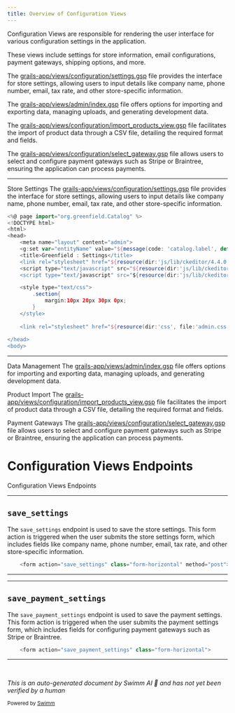 ```yaml
---
title: Overview of Configuration Views
---
```

Configuration Views are responsible for rendering the user interface for various configuration settings in the application.

These views include settings for store information, email configurations, payment gateways, shipping options, and more.

The <SwmPath>[grails-app/views/configuration/settings.gsp](grails-app/views/configuration/settings.gsp)</SwmPath> file provides the interface for store settings, allowing users to input details like company name, phone number, email, tax rate, and other store-specific information.

The <SwmPath>[grails-app/views/admin/index.gsp](grails-app/views/admin/index.gsp)</SwmPath> file offers options for importing and exporting data, managing uploads, and generating development data.

The <SwmPath>[grails-app/views/configuration/import_products_view.gsp](grails-app/views/configuration/import_products_view.gsp)</SwmPath> file facilitates the import of product data through a CSV file, detailing the required format and fields.

The <SwmPath>[grails-app/views/configuration/select_gateway.gsp](grails-app/views/configuration/select_gateway.gsp)</SwmPath> file allows users to select and configure payment gateways such as Stripe or Braintree, ensuring the application can process payments.

<SwmSnippet path="/grails-app/views/configuration/settings.gsp" line="1">

---

Store Settings The <SwmPath>[grails-app/views/configuration/settings.gsp](grails-app/views/configuration/settings.gsp)</SwmPath> file provides the interface for store settings, allowing users to input details like company name, phone number, email, tax rate, and other store-specific information.

```groovy server pages
<%@ page import="org.greenfield.Catalog" %>
<!DOCTYPE html>
<html>
<head>
	<meta name="layout" content="admin">
	<g:set var="entityName" value="${message(code: 'catalog.label', default: 'Catalog')}" />
	<title>Greenfield : Settings</title>
	<link rel="stylesheet" href="${resource(dir:'js/lib/ckeditor/4.4.0', file:'contents.css')}" />	
	<script type="text/javascript" src="${resource(dir:'js/lib/ckeditor/4.4.0/ckeditor.js')}"></script>
	<script type="text/javascript" src="${resource(dir:'js/lib/ckeditor/4.4.0/styles.js')}"></script>

	<style type="text/css">
		.section{
			margin:10px 20px 30px 0px;
		}
	</style>
	
	<link rel="stylesheet" href="${resource(dir:'css', file:'admin.css')}" />
	
</head>
<body>
```

---

</SwmSnippet>

Data Management The <SwmPath>[grails-app/views/admin/index.gsp](grails-app/views/admin/index.gsp)</SwmPath> file offers options for importing and exporting data, managing uploads, and generating development data.

Product Import The <SwmPath>[grails-app/views/configuration/import_products_view.gsp](grails-app/views/configuration/import_products_view.gsp)</SwmPath> file facilitates the import of product data through a CSV file, detailing the required format and fields.

Payment Gateways The <SwmPath>[grails-app/views/configuration/select_gateway.gsp](grails-app/views/configuration/select_gateway.gsp)</SwmPath> file allows users to select and configure payment gateways such as Stripe or Braintree, ensuring the application can process payments.

# Configuration Views Endpoints

Configuration Views Endpoints

<SwmSnippet path="/grails-app/views/configuration/settings.gsp" line="39">

---

## <SwmToken path="grails-app/views/configuration/settings.gsp" pos="39:7:7" line-data="	&lt;form action=&quot;save_settings&quot; class=&quot;form-horizontal&quot; method=&quot;post&quot;&gt;">`save_settings`</SwmToken>

The <SwmToken path="grails-app/views/configuration/settings.gsp" pos="39:7:7" line-data="	&lt;form action=&quot;save_settings&quot; class=&quot;form-horizontal&quot; method=&quot;post&quot;&gt;">`save_settings`</SwmToken> endpoint is used to save the store settings. This form action is triggered when the user submits the store settings form, which includes fields like company name, phone number, email, tax rate, and other store-specific information.

```groovy server pages
	<form action="save_settings" class="form-horizontal" method="post">
```

---

</SwmSnippet>

<SwmSnippet path="/grails-app/views/configuration/payment_settings.gsp" line="48">

---

## <SwmToken path="grails-app/views/configuration/payment_settings.gsp" pos="48:7:7" line-data="	&lt;form action=&quot;save_payment_settings&quot; class=&quot;form-horizontal&quot;&gt;">`save_payment_settings`</SwmToken>

The <SwmToken path="grails-app/views/configuration/payment_settings.gsp" pos="48:7:7" line-data="	&lt;form action=&quot;save_payment_settings&quot; class=&quot;form-horizontal&quot;&gt;">`save_payment_settings`</SwmToken> endpoint is used to save the payment settings. This form action is triggered when the user submits the payment settings form, which includes fields for configuring payment gateways such as Stripe or Braintree.

```groovy server pages
	<form action="save_payment_settings" class="form-horizontal">
```

---

</SwmSnippet>

&nbsp;

*This is an auto-generated document by Swimm AI 🌊 and has not yet been verified by a human*

<SwmMeta version="3.0.0" repo-id="Z2l0aHViJTNBJTNBZ3JlZW5maWVsZC1lY29tbWVyY2UlM0ElM0FTd2ltbS1EZW1v" repo-name="greenfield-ecommerce" doc-type="overview"><sup>Powered by [Swimm](/)</sup></SwmMeta>
